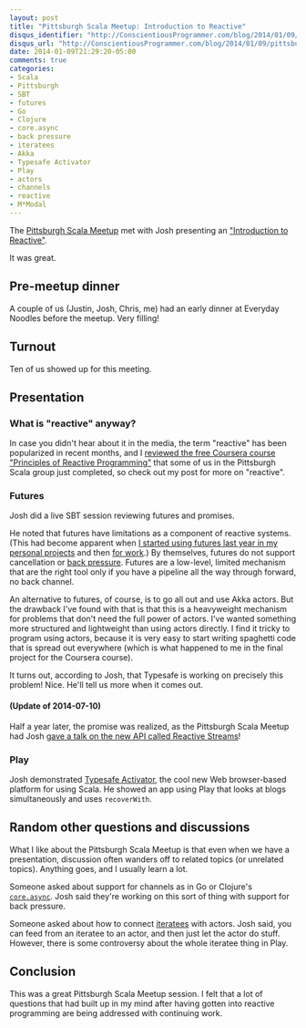 ```yaml
---
layout: post
title: "Pittsburgh Scala Meetup: Introduction to Reactive"
disqus_identifier: "http://ConscientiousProgrammer.com/blog/2014/01/09/pittsburgh-scala-meetup-introduction-to-reactive/"
disqus_url: "http://ConscientiousProgrammer.com/blog/2014/01/09/pittsburgh-scala-meetup-introduction-to-reactive/"
date: 2014-01-09T21:29:20-05:00
comments: true
categories: 
- Scala
- Pittsburgh
- SBT
- futures
- Go
- Clojure
- core.async
- back pressure
- iteratees
- Akka
- Typesafe Activator
- Play
- actors
- channels
- reactive
- M*Modal
---
```

The [Pittsburgh Scala Meetup](http://www.meetup.com/Pittsburgh-Scala-Meetup/) met with Josh presenting an ["Introduction to Reactive"](http://www.meetup.com/Pittsburgh-Scala-Meetup/events/146581352/).

It was great.

<!--more-->

## Pre-meetup dinner

A couple of us (Justin, Josh, Chris, me) had an early dinner at Everyday Noodles before the meetup. Very filling!

## Turnout

Ten of us showed up for this meeting.

## Presentation

### What is "reactive" anyway?

In case you didn't hear about it in the media, the term "reactive" has been popularized in recent months, and I [reviewed the free Coursera course "Principles of Reactive Programming"](/blog/2013/12/31/review-of-the-free-coursera-course-principles-of-reactive-programming/) that some of us in the Pittsburgh Scala group just completed, so check out my post for more on "reactive".

### Futures

Josh did a live SBT session reviewing futures and promises.

He noted that futures have limitations as a component of reactive systems. (This had become apparent when [I started using futures last year in my personal projects](http://franklinchen.com/blog/2013/03/25/openhack-pittsburgh-exploring-scala-odds-and-ends/) and then [for work](/blog/2013/08/02/pittsburgh-ruby-python-social/).) By themselves, futures do not support cancellation or [back pressure](http://en.wikipedia.org/wiki/Back_pressure). Futures are a low-level, limited mechanism that are the right tool only if you have a pipeline all the way through forward, no back channel.

An alternative to futures, of course, is to go all out and use Akka actors. But the drawback I've found with that is that this is a heavyweight mechanism for problems that don't need the full power of actors. I've wanted something more structured and lightweight than using actors directly. I find it tricky to program using actors, because it is very easy to start writing spaghetti code that is spread out everywhere (which is what happened to me in the final project for the Coursera course).

It turns out, according to Josh, that Typesafe is working on precisely this problem! Nice. He'll tell us more when it comes out.

#### (Update of 2014-07-10)

Half a year later, the promise was realized, as the Pittsburgh Scala Meetup had Josh [gave a talk on the new API called Reactive Streams](/blog/2014/07/10/pittsburgh-scala-meetup-reactive-streams/)!

### Play

Josh demonstrated [Typesafe Activator](http://typesafe.com/activator), the cool new Web browser-based platform for using Scala. He showed an app using Play that looks at blogs simultaneously and uses `recoverWith`.

## Random other questions and discussions

What I like about the Pittsburgh Scala Meetup is that even when we have a presentation, discussion often wanders off to related topics (or unrelated topics). Anything goes, and I usually learn a lot.

Someone asked about support for channels as in Go or Clojure's [`core.async`](https://github.com/clojure/core.async). Josh said they're working on this sort of thing with support for back pressure.

Someone asked about how to connect [iteratees](http://www.playframework.com/documentation/2.0/Iteratees) with actors. Josh said, you can feed from an iteratee to an actor, and then just let the actor do stuff. However, there is some controversy about the whole iteratee thing in Play.

## Conclusion

This was a great Pittsburgh Scala Meetup session. I felt that a lot of questions that had built up in my mind after having gotten into reactive programming are being addressed with continuing work.
